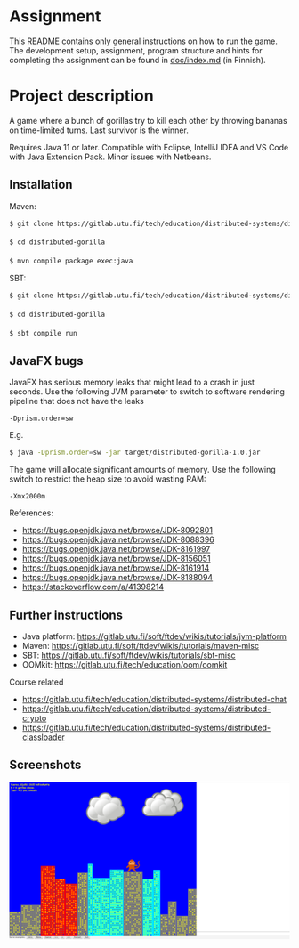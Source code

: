 # Assignment
This README contains only general instructions on how to run the game. The development setup, assignment, program structure and hints for completing the assignment can be found in [doc/index.md](doc/index.md) (in Finnish).

# Project description
A game where a bunch of gorillas try to kill each other by throwing bananas on time-limited turns. Last survivor is the winner.

Requires Java 11 or later. Compatible with
Eclipse, IntelliJ IDEA and VS Code with Java Extension Pack. Minor issues with Netbeans.

## Installation

Maven:

```bash
$ git clone https://gitlab.utu.fi/tech/education/distributed-systems/distributed-gorilla

$ cd distributed-gorilla

$ mvn compile package exec:java
```

SBT:

```bash
$ git clone https://gitlab.utu.fi/tech/education/distributed-systems/distributed-gorilla

$ cd distributed-gorilla

$ sbt compile run
```

## JavaFX bugs

JavaFX has serious memory leaks that might lead to a crash in just seconds.
Use the following JVM parameter to switch to software rendering pipeline that
does not have the leaks
```
-Dprism.order=sw
```

E.g.

```bash
$ java -Dprism.order=sw -jar target/distributed-gorilla-1.0.jar
```

The game will allocate significant amounts of memory. Use the following switch
to restrict the heap size to avoid wasting RAM:

```
-Xmx2000m
```

References:

* https://bugs.openjdk.java.net/browse/JDK-8092801
* https://bugs.openjdk.java.net/browse/JDK-8088396
* https://bugs.openjdk.java.net/browse/JDK-8161997
* https://bugs.openjdk.java.net/browse/JDK-8156051
* https://bugs.openjdk.java.net/browse/JDK-8161914
* https://bugs.openjdk.java.net/browse/JDK-8188094
* https://stackoverflow.com/a/41398214

## Further instructions

  * Java platform: https://gitlab.utu.fi/soft/ftdev/wikis/tutorials/jvm-platform
  * Maven: https://gitlab.utu.fi/soft/ftdev/wikis/tutorials/maven-misc
  * SBT: https://gitlab.utu.fi/soft/ftdev/wikis/tutorials/sbt-misc
  * OOMkit: https://gitlab.utu.fi/tech/education/oom/oomkit

Course related

  * https://gitlab.utu.fi/tech/education/distributed-systems/distributed-chat
  * https://gitlab.utu.fi/tech/education/distributed-systems/distributed-crypto
  * https://gitlab.utu.fi/tech/education/distributed-systems/distributed-classloader

## Screenshots

![Game](web/screenshot1.png)
